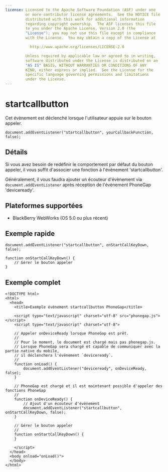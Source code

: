 ```yaml
---
license: Licensed to the Apache Software Foundation (ASF) under one
         or more contributor license agreements.  See the NOTICE file
         distributed with this work for additional information
         regarding copyright ownership.  The ASF licenses this file
         to you under the Apache License, Version 2.0 (the
         "License"); you may not use this file except in compliance
         with the License.  You may obtain a copy of the License at

           http://www.apache.org/licenses/LICENSE-2.0

         Unless required by applicable law or agreed to in writing,
         software distributed under the License is distributed on an
         "AS IS" BASIS, WITHOUT WARRANTIES OR CONDITIONS OF ANY
         KIND, either express or implied.  See the License for the
         specific language governing permissions and limitations
         under the License.
---
```


startcallbutton
===========

Cet évènement est déclenché lorsque l'utilisateur appuie sur le bouton appeler.

    document.addEventListener("startcallbutton", yourCallbackFunction, false);

Détails
-------

Si vous avez besoin de redéfinir le comportement par défaut du bouton appeler, il vous suffit d'associer une fonction à l'évènement 'startcallbutton'.

Généralement, il vous faudra ajouter un écouteur d'évènement via `document.addEventListener` après réception de l'évènement PhoneGap 'deviceready'.

Plateformes supportées
----------------------

- BlackBerry WebWorks (OS 5.0 ou plus récent)

Exemple rapide
--------------

    document.addEventListener("startcallbutton", onStartCallKeyDown, false);

    function onStartCallKeyDown() {
        // Gérer le bouton appeler
    }

Exemple complet
---------------

    <!DOCTYPE html>
    <html>
      <head>
        <title>Exemple évènement startcallbutton PhoneGap</title>

        <script type="text/javascript" charset="utf-8" src="phonegap.js"></script>
        <script type="text/javascript" charset="utf-8">

        // Appeler onDeviceReady lorsque PhoneGap est prêt.
        //
        // Pour le moment, le document est chargé mais pas phonegap.js.
        // Lorsque PhoneGap sera chargé et capable de communiquer avec la partie native du mobile,
        // il déclenchera l'évènement `deviceready`.
        //
        function onLoad() {
            document.addEventListener("deviceready", onDeviceReady, false);
        }

        // PhoneGap est chargé et il est maintenant possible d'appeler des fonctions PhoneGap
        //
        function onDeviceReady() {
            // Ajout d'un écouteur d'évènement
            document.addEventListener("startcallbutton", onStartCallKeyDown, false);
        }

        // Gérer le bouton appeler
        //
        function onStartCallKeyDown() {
        }

        </script>
      </head>
      <body onload="onLoad()">
      </body>
    </html>
